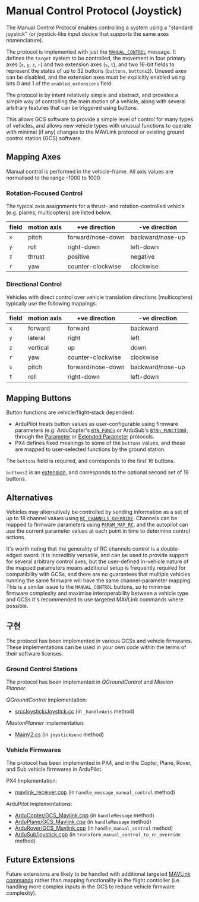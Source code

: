 # Manual Control Protocol (Joystick)

The Manual Control Protocol enables controlling a system using a "standard joystick" (or joystick-like input device that supports the same axes nomenclature).

The protocol is implemented with just the [`MANUAL_CONTROL`](../messages/common.md#MANUAL_CONTROL) message.
It defines the `target` system to be controlled, the movement in four primary axes (`x`, `y`, `z`, `r`) and two extension axes (`s`, `t`), and two 16-bit fields to represent the states of up to 32 buttons (`buttons`, `buttons2`).
Unused axes can be disabled, and the extension axes must be explicitly enabled using bits 0 and 1 of the `enabled_extensions` field.

The protocol is by intent relatively simple and abstract, and provides a simple way of controlling the main motion of a vehicle, along with several arbitrary features that can be triggered using buttons.

This allows GCS software to provide a simple level of control for many types of vehicles, and allows new vehicle types with unusual functions to operate with minimal (if any) changes to the MAVLink protocol or existing ground control station (GCS) software.

## Mapping Axes

Manual control is performed in the vehicle-frame.
All axis values are normalised to the range -1000 to 1000.

### Rotation-Focused Control

The typical axis assignments for a thrust- and rotation-controlled vehicle (e.g. planes, multicopters) are listed below.

| field | motion axis | +ve direction     | -ve direction    |
| ----- | ----------- | ----------------- | ---------------- |
| `x`   | pitch       | forward/nose-down | backward/nose-up |
| `y`   | roll        | right-down        | left-down        |
| `z`   | thrust      | positive          | negative         |
| `r`   | yaw         | counter-clockwise | clockwise        |

### Directional Control

Vehicles with direct control over vehicle translation directions (multicopters) typically use the following mappings.

| field | motion axis | +ve direction     | -ve direction    |
| ----- | ----------- | ----------------- | ---------------- |
| `x`   | forward     | forward           | backward         |
| `y`   | lateral     | right             | left             |
| `z`   | vertical    | up                | down             |
| `r`   | yaw         | counter-clockwise | clockwise        |
| `s`   | pitch       | forward/nose-down | backward/nose-up |
| `t`   | roll        | right-down        | left-down        |

## Mapping Buttons

Button functions are vehicle/flight-stack dependent:

- ArduPilot treats button values as user-configurable using firmware parameters (e.g. ArduCopter's [`BTN_FUNCn`](https://ardupilot.org/copter/docs/parameters.html#btn-func1-button-pin-1-rc-channel-function) or ArduSub's [`BTNn_FUNCTION`](https://www.ardusub.com/developers/full-parameter-list.html#btnnfunction-function-for-button)), through the [Parameter](./parameter.md) or [Extended Parameter](./parameter_ext.md) protocols.
- PX4 defines fixed meanings to some of the `buttons` values, and these are mapped to user-selected functions by the ground station.

The `buttons` field is required, and corresponds to the first 16 buttons.

`buttons2` is an [extension](https://mavlink.io/en/guide/define_xml_element.html#message_extensions), and corresponds to the optional second set of 16 buttons.

## Alternatives

Vehicles may alternatively be controlled by sending information as a set of up to 18 channel values using [`RC_CHANNELS_OVERRIDE`](../messages/common.md#RC_CHANNELS_OVERRIDE).
Channels can be mapped to firmware parameters using [`PARAM_MAP_RC`](../messages/common.md#PARAM_MAP_RC), and the autopilot can use the current parameter values at each point in time to determine control actions.

It's worth noting that the generality of RC channels control is a double-edged sword.
It is incredibly versatile, and can be used to provide support for several arbitrary control axes, but the user-defined in-vehicle nature of the mapped parameters means additional setup is frequently required for compatibility with GCSs, and there are no guarantees that multiple vehicles running the same firmware will have the same channel-parameter mapping.
This is a similar issue to the `MANUAL_CONTROL` buttons, so to minimise firmware complexity and maximise interoperability between a vehicle type and GCSs it's recommended to use targeted MAVLink commands where possible.

## 구현

The protocol has been implemented in various GCSs and vehicle firmwares.
These implementations can be used in your own code within the terms of their software licenses.

### Ground Control Stations

The protocol has been implemented in _QGroundControl_ and _Mission Planner_.

_QGroundControl_ implementation:

- [src/Joystick/Joystick.cc](https://github.com/mavlink/qgroundcontrol/blob/master/src/Joystick/Joystick.cc) (in `_handleAxis` method)

_MissionPlanner_ implementation:

- [MainV2.cs](https://github.com/ArduPilot/MissionPlanner/blob/master/MainV2.cs) (in `joysticksend` method)

### Vehicle Firmwares

The protocol has been implemented in PX4, and in the Copter, Plane, Rover, and Sub vehicle firmwares in ArduPilot.

PX4 Implementation:

- [mavlink_receiver.cpp](https://github.com/PX4/PX4-Autopilot/blob/master/src/modules/mavlink/mavlink_receiver.cpp) (in `handle_message_manual_control` method)

ArduPilot Implementations:

- [ArduCopter/GCS_Mavlink.cpp](https://github.com/ArduPilot/ardupilot/blob/master/ArduCopter/GCS_Mavlink.cpp) (in `handleMessage` method)
- [ArduPlane/GCS_Mavlink.cpp](https://github.com/ArduPilot/ardupilot/blob/master/ArduPlane/GCS_Mavlink.cpp) (in `handleMessage` method)
- [ArduRover/GCS_Mavlink.cpp](https://github.com/ArduPilot/ardupilot/blob/master/ArduRover/GCS_Mavlink.cpp) (in `handle_manual_control` method)
- [ArduSub/joystick.cpp](https://github.com/ArduPilot/ardupilot/blob/master/ArduSub/joystick.cpp) (in `transform_manual_control_to_rc_override` method)

## Future Extensions

Future extensions are likely to be handled with additional targeted [MAVLink commands](./command.md) rather than mapping functionality in the flight controller (i.e. handling more complex inputs in the GCS to reduce vehicle firmware complexity).
